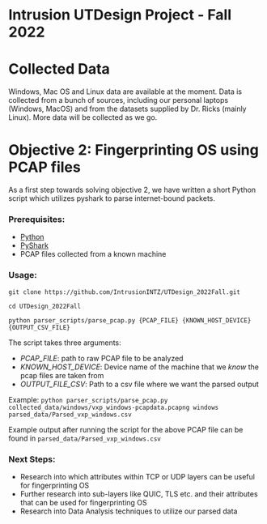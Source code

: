 # Intrusion UTDesign Project - Fall 2022


# Collected Data 
Windows, Mac OS and Linux data are available at the moment. Data is collected from a bunch of sources, including our personal laptops (Windows, MacOS) and from the datasets supplied by Dr. Ricks (mainly Linux). More data will be collected as we go.

# Objective 2: Fingerprinting OS using PCAP files

As a first step towards solving objective 2, we have written a short Python script which utilizes pyshark to parse internet-bound packets.

### Prerequisites:

* [Python](https://www.python.org/downloads/)
* [PyShark](https://github.com/KimiNewt/pyshark/)
* PCAP files collected from a known machine

### Usage: 
`git clone https://github.com/IntrusionINTZ/UTDesign_2022Fall.git`

`cd UTDesign_2022Fall`

`python parser_scripts/parse_pcap.py {PCAP_FILE} {KNOWN_HOST_DEVICE} {OUTPUT_CSV_FILE}`

The script takes three arguments:
* *PCAP_FILE*: path to raw PCAP file to be analyzed
* *KNOWN_HOST_DEVICE*: Device name of the machine that we *know* the pcap files are taken from
* *OUTPUT_FILE_CSV*: Path to a csv file where we want the parsed output

Example:
`python parser_scripts/parse_pcap.py collected_data/windows/vxp_windows-pcapdata.pcapng windows parsed_data/Parsed_vxp_windows.csv`

Example output after running the script for the above PCAP file can be found in `parsed_data/Parsed_vxp_windows.csv`

### Next Steps:
* Research into which attributes within TCP or UDP layers can be useful for fingerprinting OS
* Further research into sub-layers like QUIC, TLS etc. and their attributes that can be used for fingerprinting OS
* Research into Data Analysis techniques to utilize our parsed data
